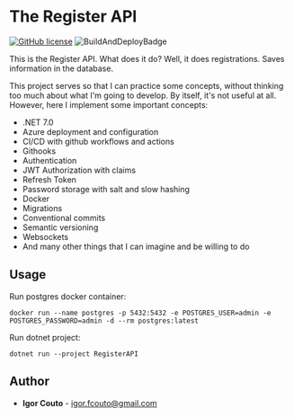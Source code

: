 # The Register API

[![GitHub license](https://img.shields.io/github/license/igor-couto/register-api.svg)](https://github.com/igor-couto/register-api/blob/main/LICENCE)
![BuildAndDeployBadge](https://github.com/igor-couto/register-api/actions/workflows/pipeline.yml/badge.svg)

This is the Register API. What does it do? Well, it does registrations. Saves information in the database.

This project serves so that I can practice some concepts, without thinking too much about what I'm going to develop. By itself, it's not useful at all.
However, here I implement some important concepts:

- .NET 7.0
- Azure deployment and configuration
- CI/CD with github workflows and actions
- Githooks
- Authentication
- JWT Authorization with claims
- Refresh Token
- Password storage with salt and slow hashing
- Docker
- Migrations
- Conventional commits
- Semantic versioning
- Websockets
- And many other things that I can imagine and be willing to do

## Usage

Run postgres docker container:
```
docker run --name postgres -p 5432:5432 -e POSTGRES_USER=admin -e POSTGRES_PASSWORD=admin -d --rm postgres:latest
```

Run dotnet project:
```
dotnet run --project RegisterAPI
````

## Author

- **Igor Couto** - [igor.fcouto@gmail.com](mailto:igor.fcouto@gmail.com)

